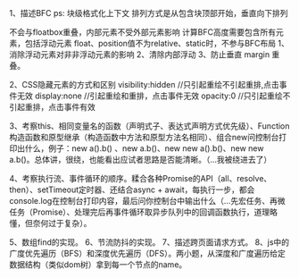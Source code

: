 1、描述BFC
ps:
块级格式化上下文
排列方式是从包含块顶部开始，垂直向下排列
<!-- 相邻两个盒子之间的距离由marign决定，并且margin是折叠的 -->
不会与floatbox重叠，内部元素不受外部元素影响
计算BFC高度需要包含所有元素，包括浮动元素
float、position值不为relative、static时，不参与BFC布局
1、消除浮动元素对非非浮动元素的影响
2、清除内部浮动
3、防止垂直 margin 重叠。



2、CSS隐藏元素的方式和区别
visibility:hidden  //只引起重绘不引起重排,点击事件无效
display:none  //引起重绘和重排，点击事件无效
opacity:0  //只引起重绘不引起重排，点击事件有效


3、考察this、相同变量名的函数（声明式子、表达式声明方式优先级）、Function构造函数和原型继承（构造函数中方法和原型方法名相同）、组合new问控制台打印出什么，例子：new a().b() 、new a.b()、new new a().b()、new new a.b()。总体讲，很绕，也能看出应试者思路是否能清晰。（…我被绕进去了）



4、考察执行流、事件循环的顺序。糅合各种Promise的API（all、resolve、then）、setTimeout定时器、还结合async + await，每执行一步，都会console.log在控制台打印内容，最后问你控制台中输出什么（…先宏任务、再微任务（Promise）、处理完后再事件循环取异步队列中的回调函数执行，道理略懂，但奈何过于复杂）。






5、数组find的实现。
6、节流防抖的实现。
7、描述跨页面请求方式。
8、js中的广度优先遍历（BFS）和深度优先遍历（DFS）。两小题，从深度和广度遍历给定数据结构（类似dom树）拿到每一个节点的name。
